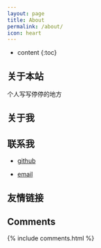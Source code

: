 ```yaml
---
layout: page
title: About
permalink: /about/
icon: heart
---
```


* content
{:toc}

## 关于本站
个人写写停停的地方 


## 关于我



## 联系我
- [github](https://github.com/GYSml)

- [email](1358121691@qq.com)  

## 友情链接



## Comments

{% include comments.html %}
